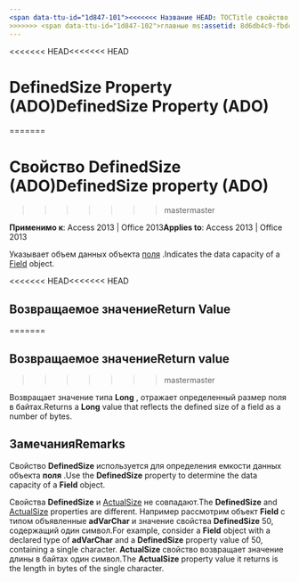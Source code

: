 ```yaml
---
<span data-ttu-id="1d847-101"><<<<<<< Название HEAD: TOCTitle свойство DefinedSize (ADO): свойство DefinedSize (ADO) === название: свойство DefinedSize (ADO) TOCTitle: свойство DefinedSize (ADO)</span><span class="sxs-lookup"><span data-stu-id="1d847-101"><<<<<<< HEAD title: DefinedSize Property (ADO) TOCTitle: DefinedSize Property (ADO) ======= title: DefinedSize property (ADO) TOCTitle: DefinedSize property (ADO)</span></span>
>>>>>>> <span data-ttu-id="1d847-102">главные ms:assetid: 8d6db4c9-fbdc-9fcd-63f0-bd677c5ebcf6 ms:mtpsurl: https://msdn.microsoft.com/library/JJ249619(v=office.15) ms:contentKeyID: 48546257 ms.date: 09/18/2015 mtps_version: v=office.15</span><span class="sxs-lookup"><span data-stu-id="1d847-102">master ms:assetid: 8d6db4c9-fbdc-9fcd-63f0-bd677c5ebcf6 ms:mtpsurl: https://msdn.microsoft.com/library/JJ249619(v=office.15) ms:contentKeyID: 48546257 ms.date: 09/18/2015 mtps_version: v=office.15</span></span>
---
```


<span data-ttu-id="1d847-103"><<<<<<< HEAD</span><span class="sxs-lookup"><span data-stu-id="1d847-103"><<<<<<< HEAD</span></span>
# <a name="definedsize-property-ado"></a><span data-ttu-id="1d847-104">DefinedSize Property (ADO)</span><span class="sxs-lookup"><span data-stu-id="1d847-104">DefinedSize Property (ADO)</span></span>
=======
# <a name="definedsize-property-ado"></a><span data-ttu-id="1d847-105">Свойство DefinedSize (ADO)</span><span class="sxs-lookup"><span data-stu-id="1d847-105">DefinedSize property (ADO)</span></span>
>>>>>>> <span data-ttu-id="1d847-106">master</span><span class="sxs-lookup"><span data-stu-id="1d847-106">master</span></span>


<span data-ttu-id="1d847-107">**Применимо к**: Access 2013 | Office 2013</span><span class="sxs-lookup"><span data-stu-id="1d847-107">**Applies to**: Access 2013 | Office 2013</span></span>

<span data-ttu-id="1d847-108">Указывает объем данных объекта [поля](field-object-ado.md) .</span><span class="sxs-lookup"><span data-stu-id="1d847-108">Indicates the data capacity of a [Field](field-object-ado.md) object.</span></span>

<span data-ttu-id="1d847-109"><<<<<<< HEAD</span><span class="sxs-lookup"><span data-stu-id="1d847-109"><<<<<<< HEAD</span></span>
## <a name="return-value"></a><span data-ttu-id="1d847-110">Возвращаемое значение</span><span class="sxs-lookup"><span data-stu-id="1d847-110">Return Value</span></span>
=======
## <a name="return-value"></a><span data-ttu-id="1d847-111">Возвращаемое значение</span><span class="sxs-lookup"><span data-stu-id="1d847-111">Return value</span></span>
>>>>>>> <span data-ttu-id="1d847-112">master</span><span class="sxs-lookup"><span data-stu-id="1d847-112">master</span></span>

<span data-ttu-id="1d847-113">Возвращает значение типа **Long** , отражает определенный размер поля в байтах.</span><span class="sxs-lookup"><span data-stu-id="1d847-113">Returns a **Long** value that reflects the defined size of a field as a number of bytes.</span></span>

## <a name="remarks"></a><span data-ttu-id="1d847-114">Замечания</span><span class="sxs-lookup"><span data-stu-id="1d847-114">Remarks</span></span>

<span data-ttu-id="1d847-115">Свойство **DefinedSize** используется для определения емкости данных объекта **поля** .</span><span class="sxs-lookup"><span data-stu-id="1d847-115">Use the **DefinedSize** property to determine the data capacity of a **Field** object.</span></span>

<span data-ttu-id="1d847-116">Свойства **DefinedSize** и [ActualSize](actualsize-property-ado.md) не совпадают.</span><span class="sxs-lookup"><span data-stu-id="1d847-116">The **DefinedSize** and [ActualSize](actualsize-property-ado.md) properties are different.</span></span> <span data-ttu-id="1d847-117">Например рассмотрим объект **Field** с типом объявленные **adVarChar** и значение свойства **DefinedSize** 50, содержащий один символ.</span><span class="sxs-lookup"><span data-stu-id="1d847-117">For example, consider a **Field** object with a declared type of **adVarChar** and a **DefinedSize** property value of 50, containing a single character.</span></span> <span data-ttu-id="1d847-118">**ActualSize** свойство возвращает значение длины в байтах один символ.</span><span class="sxs-lookup"><span data-stu-id="1d847-118">The **ActualSize** property value it returns is the length in bytes of the single character.</span></span>

